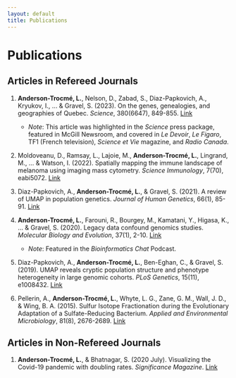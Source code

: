 ```yaml
---
layout: default
title: Publications
---
```


# Publications

## Articles in Refereed Journals

1. **Anderson-Trocmé, L.**, Nelson, D., Zabad, S., Diaz-Papkovich, A., Kryukov, I., ... & Gravel, S. (2023). On the genes, genealogies, and geographies of Quebec. *Science*, 380(6647), 849-855. [Link](https://www.science.org/doi/10.1126/science.ade8250)

   - *Note*: This article was highlighted in the *Science* press package, featured in McGill Newsroom, and covered in *Le Devoir*, *Le Figaro*, TF1 (French television), *Science et Vie* magazine, and *Radio Canada*.

2. Moldoveanu, D., Ramsay, L., Lajoie, M., **Anderson-Trocmé, L.**, Lingrand, M., ... & Watson, I. (2022). Spatially mapping the immune landscape of melanoma using imaging mass cytometry. *Science Immunology*, 7(70), eabi5072. [Link](https://www.science.org/doi/10.1126/sciimmunol.abi5072)

3. Diaz-Papkovich, A., **Anderson-Trocmé, L.**, & Gravel, S. (2021). A review of UMAP in population genetics. *Journal of Human Genetics*, 66(1), 85-91. [Link](https://www.nature.com/articles/s10038-020-00851-8)

4. **Anderson-Trocmé, L.**, Farouni, R., Bourgey, M., Kamatani, Y., Higasa, K., ... & Gravel, S. (2020). Legacy data confound genomics studies. *Molecular Biology and Evolution*, 37(1), 2-10. [Link](https://academic.oup.com/mbe/article/37/1/2/5551626)

   - *Note*: Featured in the *Bioinformatics Chat* Podcast.

5. Diaz-Papkovich, A., **Anderson-Trocmé, L.**, Ben-Eghan, C., & Gravel, S. (2019). UMAP reveals cryptic population structure and phenotype heterogeneity in large genomic cohorts. *PLoS Genetics*, 15(11), e1008432. [Link](https://journals.plos.org/plosgenetics/article?id=10.1371/journal.pgen.1008432)

6. Pellerin, A., **Anderson-Trocmé, L.**, Whyte, L. G., Zane, G. M., Wall, J. D., & Wing, B. A. (2015). Sulfur Isotope Fractionation during the Evolutionary Adaptation of a Sulfate-Reducing Bacterium. *Applied and Environmental Microbiology*, 81(8), 2676-2689. [Link](https://aem.asm.org/content/81/8/2676)

## Articles in Non-Refereed Journals

1. **Anderson-Trocmé, L.**, & Bhatnagar, S. (2020 July). Visualizing the Covid-19 pandemic with doubling rates. *Significance Magazine*. [Link](https://www.significancemagazine.com/science/676-visualizing-the-covid-19-pandemic-with-doubling-rates)

